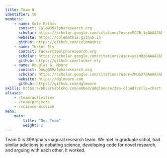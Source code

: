 ```yaml
---
title: Team 0
identifier: t0
members:
    - name: Cole Mathis
      contact: Cole@39alpharesearch.org
      scholar: https://scholar.google.com/citations?user=MCCB-1gAAAAJ&hl=en&oi=sra
      website: https://colemathis.github.io
      github: https://github.com/colemathis
    - name: Tucker Ely
      contact: Tucker@39alpharesearch.org
      scholar: https://scholar.google.com/citations?user=yqYm8z8AAAAJ&hl=en&oi=ao
      github: https://github.com/tucker-ely
    - name: Douglas G. Moore
      contact: Doug@39alpharesearch.org
      scholar: https://scholar.google.com/citations?user=2MUS27QAAAAJ&hl=en&oi=sra
      website: https://dglmoore.com
      github: https://github.com/dglmoore
skills: https://observablehq.com/embed/@dglmoore/39a-cloud?cells=chart
aliases:
    - /team/activities
    - /team/projects
    - /science-mission
menu:
    main:
        title: "Our Team"
        weight: 2
---
```


Team 0 is 39Alpha's inagural research team. We met in graduate schol, had similar adictions to debating science, developing code for novel research, and arguing with each other. It worked. 
